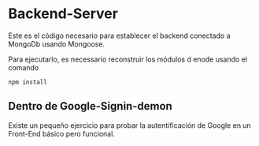 # Backend-Server

Este es el código necesario para establecer el backend conectado a MongoDb usando Mongoose.

Para ejecutarlo, es necessario reconstruir los módulos d enode usando el comando

```
npm install
```

## Dentro de Google-Signin-demon

Existe un pequeño ejercicio para probar la autentificación de Google en un Front-End básico pero funcional.